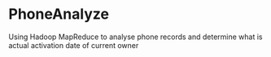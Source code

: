# PhoneAnalyze
Using Hadoop MapReduce to analyse phone records and determine what is actual activation date of current owner 
